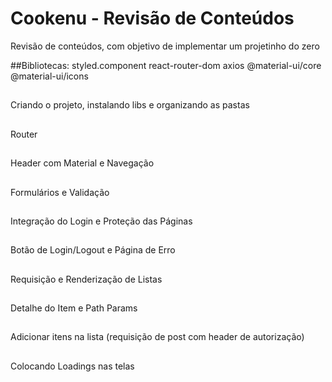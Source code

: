 # Cookenu - Revisão de Conteúdos
Revisão de conteúdos, com objetivo de implementar  um projetinho do zero

##Bibliotecas:
styled.component
react-router-dom
axios
@material-ui/core
@material-ui/icons

##
Criando o projeto, instalando libs e organizando as pastas
##
Router
## 
Header com Material e Navegação
## 
 Formulários e Validação
## 
Integração do Login e Proteção das Páginas
## 
 Botão de Login/Logout e Página de Erro
## 
Requisição e Renderização de Listas
## 
Detalhe do Item e Path Params
## 
 Adicionar itens na lista (requisição de post com header de autorização)
##
 Colocando Loadings nas telas



